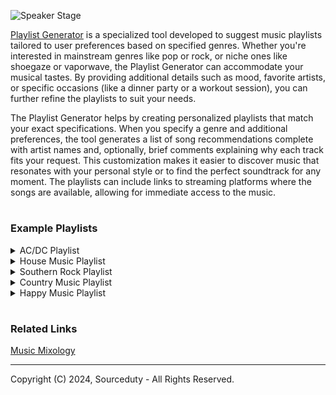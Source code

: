 ![Speaker Stage](https://github.com/sourceduty/Playlist_Generator/assets/123030236/bd9009f0-80f1-4c1c-8583-7b8673e8659c)

[Playlist Generator](https://chat.openai.com/g/g-LWZsOgU8X-playlist-generator) is a specialized tool developed to suggest music playlists tailored to user preferences based on specified genres. Whether you're interested in mainstream genres like pop or rock, or niche ones like shoegaze or vaporwave, the Playlist Generator can accommodate your musical tastes. By providing additional details such as mood, favorite artists, or specific occasions (like a dinner party or a workout session), you can further refine the playlists to suit your needs.

The Playlist Generator helps by creating personalized playlists that match your exact specifications. When you specify a genre and additional preferences, the tool generates a list of song recommendations complete with artist names and, optionally, brief comments explaining why each track fits your request. This customization makes it easier to discover music that resonates with your personal style or to find the perfect soundtrack for any moment. The playlists can include links to streaming platforms where the songs are available, allowing for immediate access to the music.

#
### Example Playlists

<details><summary>AC/DC Playlist</summary>
<br>

1. Thunderstruck - AC/DC
   - One of their most electrifying songs, ideal for getting pumped up.

2. Back in Black - AC/DC
   - A hard rock anthem known for its catchy riff and resilient spirit.

3. Highway to Hell - AC/DC
   - The quintessential road trip song, full of rebellious energy.

4. You Shook Me All Night Long - AC/DC
   - A crowd favorite that combines rock with a touch of sensuality.

5. Hells Bells - AC/DC
   - Starts with the ominous tolling of bells, setting a darker, compelling tone.

6. T.N.T. - AC/DC
   - Captures the band's raw, explosive energy perfectly.

7. Shoot to Thrill - AC/DC
   - A high-octane track that’s perfect for revving up your excitement.

8. Dirty Deeds Done Dirt Cheap - AC/DC
   - Known for its catchy, sing-along chorus and gritty storytelling.

9. For Those About to Rock (We Salute You) - AC/DC
   - An anthem that pays homage to rock enthusiasts everywhere.

10. Let There Be Rock - AC/DC
    - Embodies the spirit of rock music’s power and persistence.

<br>    
</details>

<details><summary>House Music Playlist</summary>
<br>

1. "Music Sounds Better with You" by Stardust - A timeless house anthem that never fails to get people moving.
2. "Can't Get Enough" by Soulsearcher - This track's infectious groove exemplifies the soulful side of house music.
3. "Look Right Through (MK Vocal Edit)" by Storm Queen - A modern classic with deep, punchy beats and mesmerizing vocals.
4. "Your Love" by Mark Knight - A track that blends classic house elements with contemporary energy.
5. "Make Luv" by Room 5 feat. Oliver Cheatham - Brings a funky, upbeat vibe that's quintessential for any house music playlist.
6. "Cola" by CamelPhat & Elderbrook - Known for its smooth flow and deep, pulsing basslines.
7. "Latch" by Disclosure feat. Sam Smith - Blends pop sensibilities with house beats, creating a crossover hit.
8. "Finally" by Kings of Tomorrow - A soulful and uplifting track that's a staple in any house collection.
9. "Strobe" by deadmau5 - Though more on the progressive house side, it's a beautiful, building track that captures a wide range of emotions.
10. "Free (Mood II Swing Extended Vocal Mix)" by Ultra Naté - This classic is all about empowerment and euphoria, ideal for lifting spirits on the dance floor.

<br>    
</details>

<details><summary>Southern Rock Playlist</summary>
<br>

1. "Sweet Home Alabama" - Lynyrd Skynyrd
   - A timeless anthem that embodies the Southern rock spirit.

2. "Ramblin' Man" - The Allman Brothers Band
   - Another iconic track that complements the musical style of Lynyrd Skynyrd.

3. "La Grange" - ZZ Top
   - A gritty, blues-infused track that fits well with the Southern rock theme.

4. "Flirtin' with Disaster" - Molly Hatchet
   - A high-energy song that's perfect for fans of Lynyrd Skynyrd’s guitar-driven sound.

5. "Hold On Loosely" - .38 Special
   - Captures the classic rock feel with a catchy hook.

6. "Mississippi Queen" - Mountain
   - A hard rock staple that shares the raw energy of Lynyrd Skynyrd's music.

7. "Simple Man" - Lynyrd Skynyrd
   - A profound and moving track, showcasing the band’s range and emotional depth.

8. "Heard It in a Love Song" - The Marshall Tucker Band
   - Adds a touch of country flair, aligning well with the Southern rock genre.

9. "Green Grass and High Tides" - The Outlaws
   - Known for its impressive guitar work, fitting for any Lynyrd Skynyrd fan.

10. "Gimme Three Steps" - Lynyrd Skynyrd
    - A storytelling masterpiece with engaging lyrics and vibrant guitars.

<br>    
</details>

<details><summary>Country Music Playlist</summary>
<br>

1. "Tennessee Whiskey" - Chris Stapleton
   - A smooth, soulful track that's perfect for unwinding.

2. "The House That Built Me" - Miranda Lambert
   - An emotional song that tugs at the heartstrings, great for reflective moments.

3. "Before He Cheats" - Carrie Underwood
   - An empowering anthem for anyone who's felt betrayed.

4. "God’s Country" - Blake Shelton
   - A powerful song that evokes the grandeur of rural life.

5. "Starting Over" - Chris Stapleton
   - Ideal for those moments of new beginnings and fresh starts.

6. "Fancy Like" - Walker Hayes
   - Upbeat and fun, perfect for a light-hearted evening or a drive.

7. "Wagon Wheel" - Darius Rucker
   - A feel-good song that's a singalong favorite.

8. "Need You Now" - Lady Antebellum
   - A song about longing and connection, great for late nights.

9. "Tequila" - Dan + Shay
   - Smooth and melodic, it's a nice pick-me-up.

10. "Jolene" - Dolly Parton
    - A timeless classic with its compelling narrative and memorable melody.

<br>    
</details>

<details><summary>Happy Music Playlist</summary>
<br>

1. "Happy" - Pharrell Williams
   - A quintessential feel-good track that's all about the joy of being alive.
   
2. "Uptown Funk" - Mark Ronson ft. Bruno Mars
   - This energetic and catchy tune is sure to get your toes tapping.

3. "Can't Stop the Feeling!" - Justin Timberlake
   - Perfect for dancing, this song radiates positive vibes and excitement.

4. "Walking on Sunshine" - Katrina and The Waves
   - An '80s hit that never fails to brighten up any day with its infectious energy.

5. "Best Day Of My Life" - American Authors
   - This indie rock song is both uplifting and motivational, ideal for starting the day right.

6. "Shake It Off" - Taylor Swift
   - Taylor's anthem to shaking off negativity and having fun no matter what.

7. "Valerie" - Mark Ronson ft. Amy Winehouse
   - A lively and vibrant track that combines soul with a feel-good rhythm.

8. "Good as Hell" - Lizzo
   - All about self-empowerment and feeling great, this track is a booster of self-confidence and joy.

9. "Don't Worry Be Happy" - Bobby McFerrin
   - A laid-back vibe combined with a catchy melody that's all about letting go of worries.

10. "I Gotta Feeling" - The Black Eyed Peas
    - An anthem for feeling good and anticipating a great night ahead.

<br>    
</details>

#
### Related Links

[Music Mixology](https://chat.openai.com/g/g-Dx8EfEK8O-music-mixology)

***
Copyright (C) 2024, Sourceduty - All Rights Reserved.

